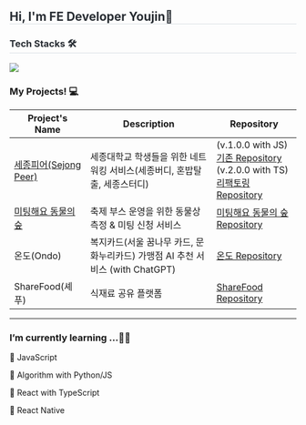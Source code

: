 <h2 style="border-bottom: 1px solid #d8dee4; color: #282d33;"> Hi, I'm FE Developer Youjin🙌 </h2> 

<h3 style="border-bottom: 1px solid #d8dee4; color: #282d33;"> Tech Stacks 🛠️ </h3>
<a href="https://skillicons.dev">
<img src="https://skillicons.dev/icons?i=js,ts,html,css,py,react,redux,styledcomponents,tailwind,figma,git,github,notion" /> 
</a>

<h3> My Projects! 💻</h3>

| Project's Name            | Description                                                             | Repository                                                                                                      |
|---------------------------|-------------------------------------------------------------------------|-----------------------------------------------------------------------------------------------------------------|
| [세종피어(Sejong Peer)](https://sejongpeer.co.kr/)     | 세종대학교 학생들을 위한 네트워킹 서비스(세종버디, 혼밥탈출, 세종스터디)                                 | (v.1.0.0 with JS) [기존 Repository](https://github.com/SejongPeer/SejongPeerFront) <br> (v.2.0.0 with TS) [리팩토링 Repository](https://github.com/SejongPeer/peer_v2) |
| [미팅해요 동물의 숲](https://animalmeeting.vercel.app/)        | 축제 부스 운영을 위한 동물상 측정 & 미팅 신청 서비스                     | [미팅해요 동물의 숲 Repository](https://github.com/animal-meeting-re/front)                                       |
| 온도(Ondo)                | 복지카드(서울 꿈나무 카드, 문화누리카드) 가맹점 AI 추천 서비스 (with ChatGPT) | [온도 Repository](https://github.com/SeSACthon-Ondo/Ondo)                                                       |
| ShareFood(셰푸)                | 식재료 공유 플랫폼 | [ShareFood Repository](https://github.com/FRONTENDBOOTCAMP-11th/ShareFood)                                                       |



----
<h3> I’m currently learning ...🙋‍♀️</h3>
<p> 📌 JavaScript </p>
<p> 📌 Algorithm with Python/JS </p>
<p> 📌 React with TypeScript </p>
<p> 📌 React Native </p>
    
</div>
    
    
    

<!--
**Youjiiin/Youjiiin** is a ✨ _special_ ✨ repository because its `README.md` (this file) appears on your GitHub profile.

Here are some ideas to get you started:

- 🔭 I’m currently working on ...
- 🌱 I’m currently learning ...
- 👯 I’m looking to collaborate on ...
- 🤔 I’m looking for help with ...
- 💬 Ask me about ...
- 📫 How to reach me: ...
- 😄 Pronouns: ...
- ⚡ Fun fact: ...
-->
